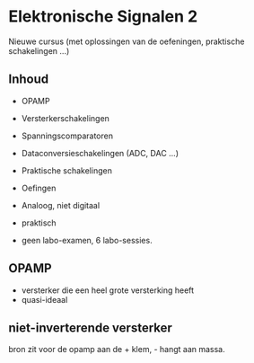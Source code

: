 # Elektronische Signalen 2

Nieuwe cursus (met oplossingen van de oefeningen, praktische schakelingen ...)

## Inhoud

* OPAMP
* Versterkerschakelingen
* Spanningscomparatoren
* Dataconversieschakelingen (ADC, DAC ...)
* Praktische schakelingen
* Oefingen

* Analoog, niet digitaal
* praktisch
* geen labo-examen, 6 labo-sessies.

## OPAMP

* versterker die een heel grote versterking heeft
* quasi-ideaal

## niet-inverterende versterker

bron zit voor de opamp aan de + klem, - hangt aan massa.
